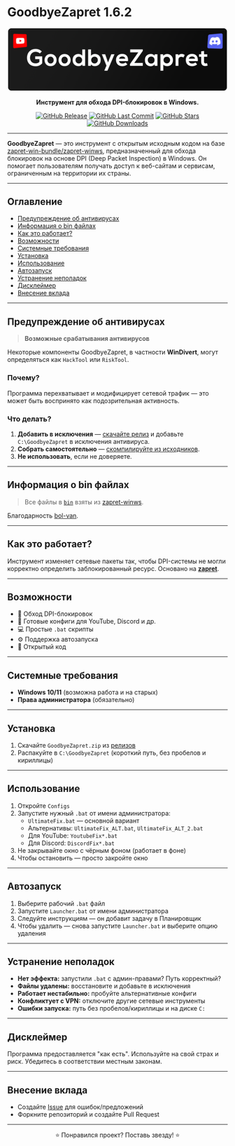 # GoodbyeZapret 1.6.2

<div align="center">
  <a href="https://github.com/ALFiX01/GoodbyeZapret">
    <img src="https://github.com/ALFiX01/GoodbyeZapret/blob/main/Files/Image/Design.png?raw=true" alt="GoodbyeZapret Logo Banner" width="700">
  </a>
  <br />
  <p><strong>Инструмент для обхода DPI-блокировок в Windows.</strong></p>

  <p>
    <a href="https://github.com/ALFiX01/GoodbyeZapret/releases/latest"><img src="https://img.shields.io/github/v/release/ALFiX01/GoodbyeZapret?style=plastic" alt="GitHub Release"></a>
    <a href="https://github.com/ALFiX01/GoodbyeZapret/commits/main"><img src="https://img.shields.io/github/last-commit/ALFiX01/GoodbyeZapret?style=plastic" alt="GitHub Last Commit"></a>
    <a href="https://github.com/ALFiX01/GoodbyeZapret/stargazers"><img src="https://img.shields.io/github/stars/ALFiX01/GoodbyeZapret?style=plastic" alt="GitHub Stars"></a>
    <a href="https://github.com/ALFiX01/GoodbyeZapret/releases"><img src="https://img.shields.io/github/downloads/ALFiX01/GoodbyeZapret/total?style=plastic" alt="GitHub Downloads"></a>
  </p>
</div>

---

**GoodbyeZapret** — это инструмент с открытым исходным кодом на базе [zapret-win-bundle/zapret-winws](https://github.com/bol-van/zapret-win-bundle/tree/master/zapret-winws), предназначенный для обхода блокировок на основе DPI (Deep Packet Inspection) в Windows. Он помогает пользователям получать доступ к веб-сайтам и сервисам, ограниченным на территории их страны.

---

## Оглавление

- [Предупреждение об антивирусах](#предупреждение-об-антивирусах)
- [Информация о bin файлах](#информация-о-bin-файлах)
- [Как это работает?](#как-это-работает)
- [Возможности](#возможности)
- [Системные требования](#системные-требования)
- [Установка](#установка)
- [Использование](#использование)
- [Автозапуск](#автозапуск)
- [Устранение неполадок](#устранение-неполадок)
- [Дисклеймер](#дисклеймер)
- [Внесение вклада](#внесение-вклада)

---

## Предупреждение об антивирусах

> **Возможные срабатывания антивирусов**

Некоторые компоненты GoodbyeZapret, в частности **WinDivert**, могут определяться как `HackTool` или `RiskTool`.

### Почему?

Программа перехватывает и модифицирует сетевой трафик — это может быть воспринято как подозрительная активность.

### Что делать?

1. **Добавить в исключения** — [скачайте релиз](https://github.com/ALFiX01/GoodbyeZapret/releases/latest) и добавьте `C:\GoodbyeZapret` в исключения антивируса.
2. **Собрать самостоятельно** — [скомпилируйте из исходников](https://github.com/ALFiX01/GoodbyeZapret).
3. **Не использовать**, если не доверяете.

---

## Информация о bin файлах

> Все файлы в [`bin`](./Project/bin) взяты из [zapret-winws](https://github.com/bol-van/zapret-win-bundle/tree/master/zapret-winws).

Благодарность [bol-van](https://github.com/bol-van).

---

## Как это работает?

Инструмент изменяет сетевые пакеты так, чтобы DPI-системы не могли корректно определить заблокированный ресурс. Основано на [**zapret**](https://github.com/bol-van/zapret).

---

## Возможности

- 🚀 Обход DPI-блокировок
- 🔧 Готовые конфиги для YouTube, Discord и др.
- 💻 Простые `.bat` скрипты
- ⚙️ Поддержка автозапуска
- 📂 Открытый код

---

## Системные требования

- **Windows 10/11** (возможна работа и на старых)
- **Права администратора** (обязательно)

---

## Установка

1. Скачайте `GoodbyeZapret.zip` из [релизов](https://github.com/ALFiX01/GoodbyeZapret/releases/latest)
2. Распакуйте в `C:\GoodbyeZapret` (короткий путь, без пробелов и кириллицы)

---

## Использование

1. Откройте `Configs`
2. Запустите нужный `.bat` от имени администратора:
   - `UltimateFix.bat` — основной вариант
   - Альтернативы: `UltimateFix_ALT.bat`, `UltimateFix_ALT_2.bat`
   - Для YouTube: `YoutubeFix*.bat`
   - Для Discord: `DiscordFix*.bat`
3. Не закрывайте окно с чёрным фоном (работает в фоне)
4. Чтобы остановить — просто закройте окно

---

## Автозапуск

1. Выберите рабочий `.bat` файл
2. Запустите `Launcher.bat` от имени администратора
3. Следуйте инструкциям — он добавит задачу в Планировщик
4. Чтобы удалить — снова запустите `Launcher.bat` и выберите опцию удаления

---

## Устранение неполадок

- **Нет эффекта:** запустили `.bat` с админ-правами? Путь корректный?
- **Файлы удалены:** восстановите и добавьте в исключения
- **Работает нестабильно:** пробуйте альтернативные конфиги
- **Конфликтует с VPN:** отключите другие сетевые инструменты
- **Ошибки запуска:** путь без пробелов/кириллицы и на диске `C:`

---

## Дисклеймер

Программа предоставляется "как есть". Используйте на свой страх и риск. Убедитесь в соответствии местным законам.

---

## Внесение вклада

- Создайте [Issue](https://github.com/ALFiX01/GoodbyeZapret/issues) для ошибок/предложений
- Форкните репозиторий и создайте Pull Request

---

<div align="center">
  ⭐ Понравился проект? Поставь звезду! ⭐
</div>
